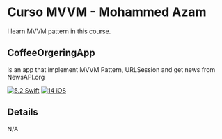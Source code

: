 # Curso MVVM - Mohammed Azam
I learn MVVM pattern in this course.

## CoffeeOrgeringApp
Is an app that implement MVVM Pattern, URLSession and get news from NewsAPI.org

[![5.2 Swift](https://img.shields.io/badge/Swift-5.2-green.svg)](https://github.com/Naereen/badges)
[![14 iOS](https://img.shields.io/badge/iOS-14x+-blue.svg)](https://github.com/Naereen/badges)

## Details
N/A
